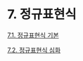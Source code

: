 # 7. 정규표현식

[7.1. 정규표현식 기본](7%20%E1%84%8C%E1%85%A5%E1%86%BC%E1%84%80%E1%85%B2%E1%84%91%E1%85%AD%E1%84%92%E1%85%A7%E1%86%AB%E1%84%89%E1%85%B5%E1%86%A8%20f9430cbac8164e9c90f5e3d4181d1f18/7%201%20%E1%84%8C%E1%85%A5%E1%86%BC%E1%84%80%E1%85%B2%E1%84%91%E1%85%AD%E1%84%92%E1%85%A7%E1%86%AB%E1%84%89%E1%85%B5%E1%86%A8%20%E1%84%80%E1%85%B5%E1%84%87%E1%85%A9%E1%86%AB%202187ccb8ebf34815a0f9e0953e23dc32.md)

[7.2. 정규표현식 심화](7%20%E1%84%8C%E1%85%A5%E1%86%BC%E1%84%80%E1%85%B2%E1%84%91%E1%85%AD%E1%84%92%E1%85%A7%E1%86%AB%E1%84%89%E1%85%B5%E1%86%A8%20f9430cbac8164e9c90f5e3d4181d1f18/7%202%20%E1%84%8C%E1%85%A5%E1%86%BC%E1%84%80%E1%85%B2%E1%84%91%E1%85%AD%E1%84%92%E1%85%A7%E1%86%AB%E1%84%89%E1%85%B5%E1%86%A8%20%E1%84%89%E1%85%B5%E1%86%B7%E1%84%92%E1%85%AA%20093bf97fead84390b0a6bd4f014b863a.md)
